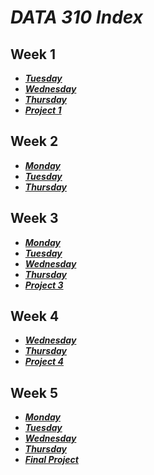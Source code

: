 # ___DATA 310 Index___
## Week 1
* ___[Tuesday](tuesday1.md)___
* ___[Wednesday](wednesday1.md)___
* ___[Thursday](https://eanelson01.github.io/DATA310/images/thurs1.html)___
* ___[Project 1](project1.md)___
  
## Week 2
* ___[Monday](monday2.md)___
* ___[Tuesday](tuesday2.md)___
* ___[Thursday](thursday2.md)___
  
## Week 3
* ___[Monday](monday3.md)___
* ___[Tuesday](tuesday3.md)___
* ___[Wednesday](wednesday3.md)___
* ___[Thursday](thursday3.md)___
* ___[Project 3](project3.md)___
  
## Week 4
* ___[Wednesday](wednesday4.md)___
* ___[Thursday](thursday4.md)___
* ___[Project 4]()___
  
## Week 5
* ___[Monday]()___
* ___[Tuesday]()___
* ___[Wednesday]()___
* ___[Thursday]()___
* ___[Final Project]()___

